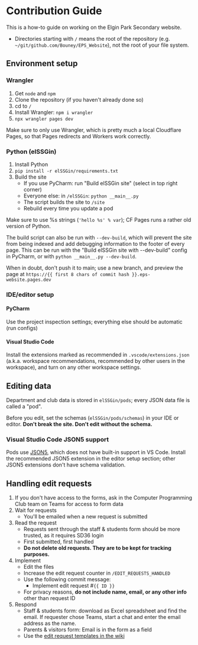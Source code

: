 # Contribution Guide
This is a how-to guide on working on the Elgin Park Secondary website.

* Directories starting with `/` means the root of the repository (e.g. `~/git/github.com/Bouney/EPS_Website`), not the
    root of your file system.

## Environment setup
### Wrangler
1. Get `node` and `npm`
2. Clone the repository (if you haven't already done so)
3. cd to `/`
4. Install Wrangler: `npm i wrangler`
5. `npx wrangler pages dev`

Make sure to only use Wrangler, which is pretty much a local Cloudflare Pages, so that Pages redirects and Workers work correctly.

### Python (elSSGin)
1. Install Python
2. `pip install -r elSSGin/requirements.txt`
3. Build the site
    - If you use PyCharm: run "Build elSSGin site" (select in top right corner)
    - Everyone else: in `/elSSGin`: `python __main__.py`
    - The script builds the site to `/site`
    - Rebuild every time you update a pod

Make sure to use %s strings (`'hello %s' % var`); CF Pages runs a rather old version of Python.

The build script can also be run with `--dev-build`, which will prevent the site from being indexed
and add debugging information to the footer of every page. This can be run with the
"Build elSSGin site with --dev-build" config in PyCharm, or with `python __main__.py --dev-build`.

When in doubt, don't push it to main; use a new branch, and preview the page at
`https://{{ first 8 chars of commit hash }}.eps-website.pages.dev`

### IDE/editor setup
#### PyCharm
Use the project inspection settings; everything else should be automatic (run configs)

#### Visual Studio Code
Install the extensions marked as recommended in `.vscode/extensions.json` (a.k.a. workspace recommendations, recommended by other users in the workspace), and turn on any other workspace settings.

## Editing data
Department and club data is stored in `elSSGin/pods`; every JSON data file is called a "pod".

Before you edit, set the schemas (`elSSGin/pods/schemas`) in your IDE or editor. **Don't break the site. Don't edit without the schema.**

### Visual Studio Code JSON5 support
Pods use [JSON5](https://json5.org/), which does not have built-in support in VS Code. Install the recommended JSON5 extension in the editor setup section; other JSON5 extensions don't have schema validation.

## Handling edit requests
1. If you don't have access to the forms, ask in the Computer Programming Club team on Teams for access to form data
2. Wait for requests
    - You'll be emailed when a new request is submitted
3. Read the request
    - Requests sent through the staff & students form should be more trusted, as it requires SD36 login
    - First submitted, first handled
    - **Do not delete old requests. They are to be kept for tracking purposes.**
4. Implement
    - Edit the files
    - Increase the edit request counter in `/EDIT_REQUESTS_HANDLED`
    - Use the following commit message:
        - Implement edit request #`{{ ID }}`
    - For privacy reasons, **do not include name, email, or any other info** other than request ID
5. Respond
    - Staff & students form: download as Excel spreadsheet and find the email. If requester chose Teams, start a chat and enter the email address as the name.
    - Parents & visitors form: Email is in the form as a field
    - Use the [edit request templates in the wiki](https://github.com/Bouney/EPS_Website/wiki/Edit-request-templates)